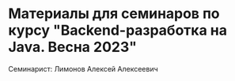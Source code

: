 # Материалы для семинаров по курсу "Backend-разработка на Java. Весна 2023"
Семинарист: Лимонов Алексей Алексеевич

